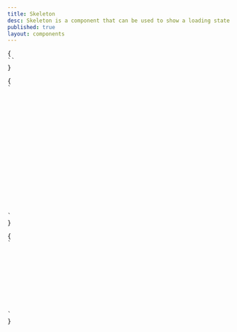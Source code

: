 ```yaml
---
title: Skeleton
desc: Skeleton is a component that can be used to show a loading state of a component.
published: true
layout: components
---
```


<script>
  import Component from "$components/Component.svelte"
  import ClassTable from "$components/ClassTable.svelte"
  import BrowserSupport from "$components/BrowserSupport.svelte"
  import { prefix } from '$lib/stores';
  import { replace } from '$lib/actions';
</script>

<ClassTable
data="{[
  { type: 'component', class: 'skeleton', desc: 'Shows a div with loading animation' },
]}"
/>

<Component title="Skeleton">
<div class="skeleton w-32 h-32"></div>
<pre slot="html" use:replace={{ to: $prefix }}>{
``
}</pre>
</Component>

<Component title="Skeleton - circle with content">
<div class="flex flex-col gap-4 w-52">
  <div class="flex gap-4 items-center">
    <div class="skeleton w-16 h-16 rounded-full shrink-0"></div>
    <div class="flex flex-col gap-4">
      <div class="skeleton h-4 w-20"></div>
      <div class="skeleton h-4 w-28"></div>
    </div>
  </div>
  <div class="skeleton h-32 w-full"></div>
</div>
<pre slot="html" use:replace={{ to: $prefix }}>{
`<div class="flex flex-col gap-4 w-52">
  <div class="flex gap-4 items-center">
    <div class="$$skeleton w-16 h-16 rounded-full shrink-0"></div>
    <div class="flex flex-col gap-4">
      <div class="$$skeleton h-4 w-20"></div>
      <div class="$$skeleton h-4 w-28"></div>
    </div>
  </div>
  <div class="$$skeleton h-32 w-full"></div>
</div>`
}</pre>
</Component>

<Component title="Skeleton - rectangle with content">
<div class="flex flex-col gap-4 w-52">
  <div class="skeleton h-32 w-full"></div>
  <div class="skeleton h-4 w-28"></div>
  <div class="skeleton h-4 w-full"></div>
  <div class="skeleton h-4 w-full"></div>
</div>
<pre slot="html" use:replace={{ to: $prefix }}>{
`<div class="flex flex-col gap-4 w-52">
  <div class="$$skeleton h-32 w-full"></div>
  <div class="$$skeleton h-4 w-28"></div>
  <div class="$$skeleton h-4 w-full"></div>
  <div class="$$skeleton h-4 w-full"></div>
</div>`
}</pre>
</Component>

